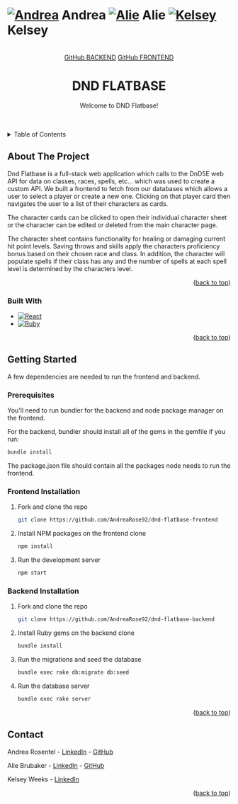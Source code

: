 <a name="readme-top"></a>

<!-- PROJECT SHIELDS -->
<!--
*** I'm using markdown "reference style" links for readability.
*** Reference links are enclosed in brackets [ ] instead of parentheses ( ).
*** See the bottom of this document for the declaration of the reference variables
*** for contributors-url, forks-url, etc. This is an optional, concise syntax you may use.
-->
# [![Andrea][linkedin-shield]][linkedin-url1] Andrea [![Alie][linkedin-shield]][linkedin-url2] Alie [![Kelsey][linkedin-shield]][linkedin-url3] Kelsey



<!-- PROJECT LOGO -->
<br />
<div align="center">
  <a href="https://github.com/AndreaRose92/dnd-flatbase-backend">GitHub BACKEND</a>
  <a href="https://github.com/AndreaRose92/dnd-flatbase-frontend">GitHub FRONTEND</a>


<h1 align="center">DND FLATBASE</h1>

  <p align="center">
    Welcome to DND Flatbase!
    <br />
    <br />
    <br />
  </p>
</div>

<!-- TABLE OF CONTENTS -->
<details>
  <summary>Table of Contents</summary>
  <ol>
    <li>
      <a href="#about-the-project">About The Project</a>
      <ul>
        <li><a href="#built-with">Built With</a></li>
      </ul>
    </li>
    <li>
      <a href="#getting-started">Getting Started</a>
      <ul>
        <li><a href="#prerequisites">Prerequisites</a></li>
        <li><a href="#installation">Installation</a></li>
      </ul>
    </li>
    <li><a href="#usage">Usage</a></li>
    <li><a href="#contributing">Contributing</a></li>
    <li><a href="#contact">Contact</a></li>
  </ol>
</details>



<!-- ABOUT THE PROJECT -->
## About The Project

<!-- [![Product Name Screen Shot][product-screenshot]](https://example.com) -->

Dnd Flatbase is a full-stack web application which calls to the DnD5E web API for data on classes, races, spells, etc... which was used to create a custom API. We built a frontend to fetch from our databases which allows a user to select a player or create a new one. Clicking on that player card then navigates the user to a list of their characters as cards. 

The character cards can be clicked to open their individual character sheet or the character can be edited or deleted from the main character page.

The character sheet contains functionality for healing or damaging current hit point levels. Saving throws and skills apply the characters proficiency bonus based on their chosen race and class. In addition, the character will populate spells if their class has any and the number of spells at each spell level is determined by the characters level.

<p align="right">(<a href="#readme-top">back to top</a>)</p>



### Built With

* [![React][React.js]][React-url]
* [![Ruby][Ruby]][Ruby-url]

<p align="right">(<a href="#readme-top">back to top</a>)</p>



<!-- GETTING STARTED -->
## Getting Started

A few dependencies are needed to run the frontend and backend.

### Prerequisites

You'll need to run bundler for the backend and node package manager on the frontend.

For the backend, bundler should install all of the gems in the gemfile if you run:
  ```sh
  bundle install 
  ```

The package.json file should contain all the packages node needs to run the frontend.


### Frontend Installation

1. Fork and clone the repo
   ```sh
   git clone https://github.com/AndreaRose92/dnd-flatbase-frontend
   ```
2. Install NPM packages on the frontend clone
   ```sh
   npm install
   ```
3. Run the development server
    ```sh
    npm start
    ```

### Backend Installation

1. Fork and clone the repo
   ```sh
   git clone https://github.com/AndreaRose92/dnd-flatbase-backend
   ```
2. Install Ruby gems on the backend clone
   ```sh
   bundle install
   ```
3. Run the migrations and seed the database
    ```sh
    bundle exec rake db:migrate db:seed
    ```
4. Run the database server
    ```sh
    bundle exec rake server
    ```

<p align="right">(<a href="#readme-top">back to top</a>)</p>




<!-- CONTACT -->
## Contact
Andrea Rosentel - [LinkedIn][linkedin-url1] - [GitHub](https://github.com/AndreaRose92/)

Alie Brubaker - [LinkedIn][linkedin-url2] - [GitHub](https://github.com/AlbertaLynnBrubaker)

Kelsey Weeks - [LinkedIn][linkedin-url3]

<p align="right">(<a href="#readme-top">back to top</a>)</p>



<!-- MARKDOWN LINKS & IMAGES -->
<!-- https://www.markdownguide.org/basic-syntax/#reference-style-links -->
[contributors-shield]: https://img.shields.io/github/contributors/github_username/repo_name.svg?style=for-the-badge
[contributors-url]: https://github.com/github_username/repo_name/graphs/contributors
[forks-shield]: https://img.shields.io/github/forks/github_username/repo_name.svg?style=for-the-badge
[linkedin-shield]: https://img.shields.io/badge/-LinkedIn-black.svg?style=for-the-badge&logo=linkedin&colorB=555
[linkedin-url1]: https://www.linkedin.com/in/andrearosentel/
[linkedin-url2]: https://www.linkedin.com/in/alie-brubaker/
[linkedin-url3]: https://www.linkedin.com/in/kelseyweeks/
[product-screenshot]: images/screenshot.png
[file-structure-screenshot]: images/screenshot.png  
[Next.js]: https://img.shields.io/badge/next.js-000000?style=for-the-badge&logo=nextdotjs&logoColor=white
[Next-url]: https://nextjs.org/
[React.js]: https://img.shields.io/badge/React-20232A?style=for-the-badge&logo=react&logoColor=61DAFB
[React-url]: https://reactjs.org/
[Ruby]: https://www.ruby-lang.org/images/header-ruby-logo.png
[Ruby-url]: https://www.ruby-lang.org/en/
[JQuery.com]: https://img.shields.io/badge/jQuery-0769AD?style=for-the-badge&logo=jquery&logoColor=white
[JQuery-url]: https://jquery.com 